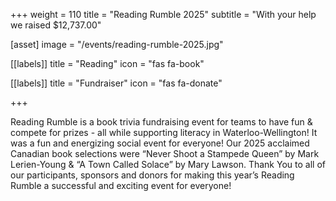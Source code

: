 +++
weight = 110
title = "Reading Rumble 2025"
subtitle = "With your help we raised $12,737.00"

[asset]
  image = "/events/reading-rumble-2025.jpg"
  
[[labels]]
  title = "Reading"
  icon = "fas fa-book"
  
[[labels]]
  title = "Fundraiser"
  icon = "fas fa-donate"
  
+++

Reading Rumble is a book trivia fundraising event for teams to have fun & compete for prizes - all while supporting literacy in Waterloo-Wellington! It was a fun and energizing social event for everyone! Our 2025 acclaimed Canadian book selections were “Never Shoot a Stampede Queen” by Mark Lerien-Young & “A Town Called Solace” by Mary Lawson. Thank You to all of our participants, sponsors and donors for making this year’s Reading Rumble a successful and exciting event for everyone!  